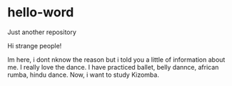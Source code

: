 # hello-word
Just another repository

Hi strange people!

Im here, i dont nknow the reason but i told you a little of information about me. I really love the dance. I have practiced ballet, belly dannce, african rumba, hindu dance. Now, i want to study Kizomba. 
